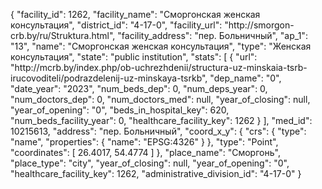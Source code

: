 {
    "facility_id": 1262,
    "facility_name": "Сморгонская женская консультация",
    "district_id": "4-17-0",
    "facility_url": "http:\/\/smorgon-crb.by\/ru\/Struktura.html",
    "facility_address": "пер. Больничный",
    "ap_1": "13",
    "name": "Сморгонская женская консультация",
    "type": "Женская консультация",
    "state": "public institution",
    "stats": [
        {
            "url": "http:\/\/mcrb.by\/index.php\/ob-uchrezhdenii\/structura-uz-minskaia-tsrb-irucovoditeli\/podrazdelenij-uz-minskaya-tsrkb",
            "dep_name": "0",
            "date_year": "2023",
            "num_beds_dep": 0,
            "num_deps_year": 0,
            "num_doctors_dep": 0,
            "num_doctors_med": null,
            "year_of_closing": null,
            "year_of_opening": "0",
            "beds_in_hospital_key": 620,
            "num_beds_facility_year": 0,
            "healthcare_facility_key": 1262
        }
    ],
    "med_id": 10215613,
    "address": "пер. Больничный",
    "coord_x_y": {
        "crs": {
            "type": "name",
            "properties": {
                "name": "EPSG:4326"
            }
        },
        "type": "Point",
        "coordinates": [
            26.4017,
            54.4774
        ]
    },
    "place_name": "Сморгонь",
    "place_type": "city",
    "year_of_closing": null,
    "year_of_opening": "0",
    "healthcare_facility_key": 1262,
    "administrative_division_id": "4-17-0"
}